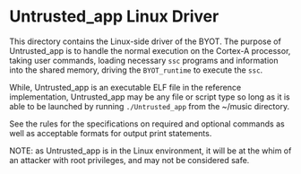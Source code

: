 # Untrusted_app Linux Driver

This directory contains the Linux-side driver of the BYOT. The purpose of Untrusted_app
is to handle the normal execution on the Cortex-A processor, taking user commands, loading
necessary `ssc` programs and information into the shared memory, driving the `BYOT_runtime` to
execute the `ssc`.

While, Untrusted_app is an executable ELF file in the reference implementation, Untrusted_app
may be any file or script type so long as it is able to be launched by running
`./Untrusted_app` from the ~/music directory.

See the rules for the specifications on required and optional commands as well
as acceptable formats for output print statements.

NOTE: as Untrusted_app is in the Linux environment, it will be at the whim of an
attacker with root privileges, and may not be considered safe.
